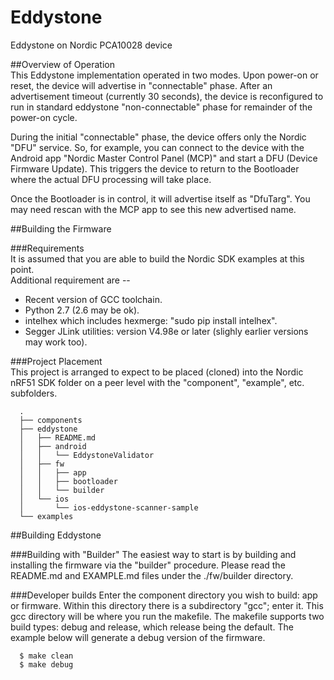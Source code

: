 # Eddystone
Eddystone on Nordic PCA10028 device

##Overview of Operation  
This Eddystone implementation operated in two modes.  Upon power-on or reset, the device will advertise in "connectable" phase.  After an advertisement timeout (currently 30 seconds), the device is reconfigured to run in standard eddystone "non-connectable" phase for remainder of the power-on cycle.

During the initial "connectable" phase, the device offers only the Nordic "DFU" service.  So, for example, you can connect to the device with the Android app "Nordic Master Control Panel (MCP)" and start a DFU (Device Firmware Update). This triggers the device to return to the Bootloader where the actual DFU processing will take place.

Once the Bootloader is in control, it will advertise itself as "DfuTarg".  You may need rescan with the MCP app to see this new advertised name.

##Building the Firmware  

###Requirements  
It is assumed that you are able to build the Nordic SDK examples at this point.  
Additional requirement are --

* Recent version of GCC toolchain.
* Python 2.7 (2.6 may be ok).
* intelhex which includes hexmerge: "sudo pip install intelhex".
* Segger JLink utilities: version V4.98e or later (slighly earlier versions may work too).

###Project Placement  
This project is arranged to expect to be placed (cloned) into the Nordic nRF51 SDK folder on a peer level with the "component", "example", etc. subfolders.

```
  .
  ├── components
  ├── eddystone
  │   ├── README.md
  │   ├── android
  │   │   └── EddystoneValidator
  │   ├── fw
  │   │   ├── app
  │   │   ├── bootloader
  │   │   └── builder
  │   └── ios
  │       └── ios-eddystone-scanner-sample
  └── examples
```

##Building Eddystone  

###Building with "Builder"
The easiest way to start is by building and installing the firmware via the "builder" procedure.
Please read the README.md and EXAMPLE.md files under the ./fw/builder directory.

###Developer builds
Enter the component directory you wish to build: app or firmware.
Within this directory there is a subdirectory "gcc"; enter it.
This gcc directory will be where you run the makefile.
The makefile supports two build types: debug and release, which release being the default.
The example below will generate a debug version of the firmware.

```
  $ make clean  
  $ make debug  
```





